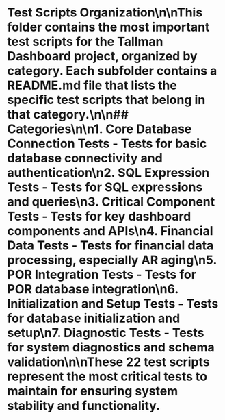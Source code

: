 # Test Scripts Organization\n\nThis folder contains the most important test scripts for the Tallman Dashboard project, organized by category. Each subfolder contains a README.md file that lists the specific test scripts that belong in that category.\n\n## Categories\n\n1. **Core Database Connection Tests** - Tests for basic database connectivity and authentication\n2. **SQL Expression Tests** - Tests for SQL expressions and queries\n3. **Critical Component Tests** - Tests for key dashboard components and APIs\n4. **Financial Data Tests** - Tests for financial data processing, especially AR aging\n5. **POR Integration Tests** - Tests for POR database integration\n6. **Initialization and Setup Tests** - Tests for database initialization and setup\n7. **Diagnostic Tests** - Tests for system diagnostics and schema validation\n\nThese 22 test scripts represent the most critical tests to maintain for ensuring system stability and functionality.
